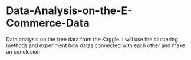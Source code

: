 # Data-Analysis-on-the-E-Commerce-Data
Data analysis on the free data from the Kaggle. I will use the clustering methods and experiment how datas connected with each other and make an conclusion

